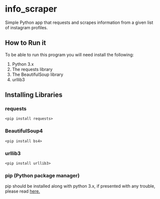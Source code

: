 # info_scraper
Simple Python app that requests and scrapes information from a given list of instagram profiles.

## How to Run it
To be able to run this program you will need install the following:
1. Python 3.x
1. The requests library
1. The BeautifulSoup library
1. urllib3

## Installing Libraries
### requests
`<pip install requests>`
### BeautifulSoup4
`<pip install bs4>`
### urllib3
`<pip install urllib3>`
### pip (Python package manager)
pip should be installed along with python 3.x, if presented with any trouble, please read [here.](https://pip.pypa.io/en/stable/installing/)
